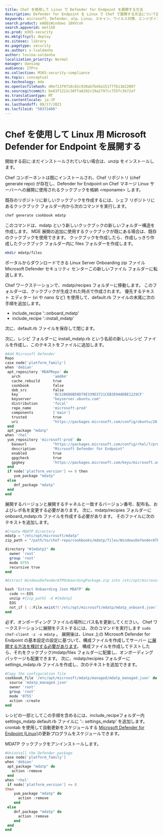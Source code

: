 ```yaml
---
title: Chef を使用して Linux で Defender for Endpoint を展開する方法
description: Defender for Endpoint を Linux で Chef で展開する方法について説明します。
keywords: microsoft、Defender、atp、Linux、スキャン、ウイルス対策、エンドポイント用 microsoft Defender (Linux)
search.product: eADQiWindows 10XVcnh
search.appverid: met150
ms.prod: m365-security
ms.mktglfcycl: deploy
ms.sitesec: library
ms.pagetype: security
ms.author: v-lsaldanha
author: lovina-saldanha
localization_priority: Normal
manager: dansimp
audience: ITPro
ms.collection: M365-security-compliance
ms.topic: conceptual
ms.technology: mde
ms.openlocfilehash: d0ef13f9718c82c920ab7bd4a151f77b1162208f
ms.sourcegitcommit: be83f1222c30ffa8202c19a2797cc755fc3b72af
ms.translationtype: MT
ms.contentlocale: ja-JP
ms.lasthandoff: 08/17/2021
ms.locfileid: "58372486"
---
```

# <a name="deploy-defender-for-endpoint-on-linux-with-chef"></a>Chef を使用して Linux 用 Microsoft Defender for Endpoint を展開する

開始する前に:まだインストールされていない場合は、unzip をインストールします。

Chef コンポーネントは既にインストールされ、Chef リポジトリ (chef generate repo) が存在し、Defender for Endpoint on Chef マネージ Linux サーバーへの展開に使用されるクックブックを格納 \<reponame\> します。

既存のリポジトリに新しいクックブックを作成するには、シェフ リポジトリにあるクックブック フォルダー内から次のコマンドを実行します。

```bash
chef generate cookbook mdatp
```

このコマンドは、mdatp という新しいクックブックの新しいフォルダー構造を作成します。 MDE 展開の追加に使用するクックブックが既にある場合は、既存のクックブックを使用できます。
クックブックを作成したら、作成しっきり作成したクックブック フォルダー内に files フォルダーを作成します。

```bash
mkdir mdatp/files
```

ポータルからダウンロードできる Linux Server Onboarding zip ファイルMicrosoft Defender セキュリティ センターこの新しいファイル フォルダーに転送します。

Chef ワークステーションで、mdatp/recipes フォルダーに移動します。 このフォルダーは、クックブックが生成された時点で作成されます。 優先するテキスト エディター (vi や nano など) を使用して、default.rb ファイルの末尾に次の手順を追加します。

- include_recipe '::onboard_mdatp'
- include_recipe '::install_mdatp'

次に、default.rb ファイルを保存して閉じます。

次に、レシピ フォルダーに install_mdatp.rb という名前の新しいレシピ ファイルを作成し、このテキストをファイルに追加します。

```powershell
#Add Microsoft Defender
Repo
case node['platform_family']
when 'debian'
 apt_repository 'MDAPRepo' do
   arch               'amd64'
   cache_rebuild      true
   cookbook           false
   deb_src            false
   key                'BC528686B50D79E339D3721CEB3E94ADBE1229CF'
   keyserver          "keyserver.ubuntu.com"
   distribution       'focal'
   repo_name          'microsoft-prod'
   components         ['main']
   trusted            true
   uri                "https://packages.microsoft.com/config/ubuntu/20.04/prod"
 end
 apt_package "mdatp"
when 'rhel'
 yum_repository 'microsoft-prod' do
   baseurl            "https://packages.microsoft.com/config/rhel/7/prod/"
   description        "Microsoft Defender for Endpoint"
   enabled            true
   gpgcheck           true
   gpgkey             "https://packages.microsoft.com/keys/microsoft.asc"
 end
 if node['platform_version'] <= 8 then
    yum_package "mdatp"
 else
    dnf_package "mdatp"
 end
end
```

展開するバージョンと展開するチャネルと一致するバージョン番号、配布名、およびレポ名を変更する必要があります。
次に、mdatp/recipies フォルダーに onboard_mdatp.rb ファイルを作成する必要があります。 そのファイルに次のテキストを追加します。

```powershell
#Create MDATP Directory
mdatp = "/etc/opt/microsoft/mdatp"
zip_path = "/path/to/chef-repo/cookbooks/mdatp/files/WindowsDefenderATPOnboardingPackage.zip"

directory "#{mdatp}" do
  owner 'root'
  group 'root'
  mode 0755
  recursive true
end

#Extract WindowsDefenderATPOnbaordingPackage.zip into /etc/opt/microsoft/mdatp

bash 'Extract Onbaording Json MDATP' do
  code <<-EOS
  unzip #{zip_path} -d #{mdatp}
  EOS
  not_if { ::File.exist?('/etc/opt/microsoft/mdatp/mdatp_onboard.json') }
end
```

必ず、オンボーディング ファイルの場所にパス名を更新してください。
Chef ワークステーションに展開をテストするには、次のコマンドを実行します ``sudo chef-client -z -o mdatp`` 。
展開後は、Linux 上の Microsoft Defender for Endpoint の基本設定の設定に基づいて、構成ファイルを作成してサーバー [に展開する方法を検討する必要があります](/linux-preferences.md)。
構成ファイルを作成してテストしたら、それをクックブック/mdatp/files フォルダーに配置し、オンボーディング パッケージも配置できます。 次に、mdatp/recipies フォルダーに settings_mdatp.rb ファイルを作成し、次のテキストを追加できます。

```powershell
#Copy the configuration file
cookbook_file '/etc/opt/microsoft/mdatp/managed/mdatp_managed.json' do
  source 'mdatp_managed.json'
  owner 'root'
  group 'root'
  mode '0755'
  action :create
end
```

レシピの一部としてこの手順を含めるには、include_recipeフォルダー内settings_mdatp default.rb ファイルに ':: settings_mdatp' を追加します。
crontab を使用して自動更新をスケジュールする [Microsoft Defender for Endpoint (Linux)](linux-update-MDE-Linux.md)の更新プログラムをスケジュールできます。

MDATP クックブックをアンインストールします。

```powershell
#Uninstall the Defender package
case node['platform_family']
when 'debian'
 apt_package "mdatp" do
   action :remove
 end
when 'rhel'
 if node['platform_version'] <= 8
then
    yum_package "mdatp" do
      action :remove
    end
 else
    dnf_package "mdatp" do
      action :remove
    end
 end
end
```
